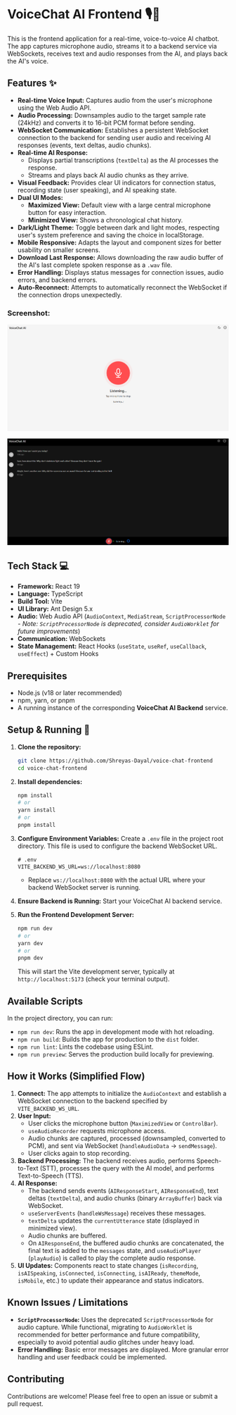 # VoiceChat AI Frontend 🎙️💬

This is the frontend application for a real-time, voice-to-voice AI chatbot. The app captures microphone audio, streams it to a backend service via WebSockets, receives text and audio responses from the AI, and plays back the AI's voice.

## Features ✨

- **Real-time Voice Input:** Captures audio from the user's microphone using the Web Audio API.
- **Audio Processing:** Downsamples audio to the target sample rate (24kHz) and converts it to 16-bit PCM format before sending.
- **WebSocket Communication:** Establishes a persistent WebSocket connection to the backend for sending user audio and receiving AI responses (events, text deltas, audio chunks).
- **Real-time AI Response:**
  - Displays partial transcriptions (`textDelta`) as the AI processes the response.
  - Streams and plays back AI audio chunks as they arrive.
- **Visual Feedback:** Provides clear UI indicators for connection status, recording state (user speaking), and AI speaking state.
- **Dual UI Modes:**
  - **Maximized View:** Default view with a large central microphone button for easy interaction.
  - **Minimized View:** Shows a chronological chat history.
- **Dark/Light Theme:** Toggle between dark and light modes, respecting user's system preference and saving the choice in localStorage.
- **Mobile Responsive:** Adapts the layout and component sizes for better usability on smaller screens.
- **Download Last Response:** Allows downloading the raw audio buffer of the AI's last complete spoken response as a `.wav` file.
- **Error Handling:** Displays status messages for connection issues, audio errors, and backend errors.
- **Auto-Reconnect:** Attempts to automatically reconnect the WebSocket if the connection drops unexpectedly.

### Screenshot:

![Voice Chat Only](./screenshots/voice_chat_only.png)

![Voice with Transcription Chat](./screenshots/voice_with_text.png)

## Tech Stack 💻

- **Framework:** React 19
- **Language:** TypeScript
- **Build Tool:** Vite
- **UI Library:** Ant Design 5.x
- **Audio:** Web Audio API (`AudioContext`, `MediaStream`, `ScriptProcessorNode` - _Note: `ScriptProcessorNode` is deprecated, consider `AudioWorklet` for future improvements_)
- **Communication:** WebSockets
- **State Management:** React Hooks (`useState`, `useRef`, `useCallback`, `useEffect`) + Custom Hooks

## Prerequisites

- Node.js (v18 or later recommended)
- npm, yarn, or pnpm
- A running instance of the corresponding **VoiceChat AI Backend** service.

## Setup & Running 🚀

1. **Clone the repository:**

   ```bash
   git clone https://github.com/Shreyas-Dayal/voice-chat-frontend
   cd voice-chat-frontend
   ```

2. **Install dependencies:**

   ```bash
   npm install
   # or
   yarn install
   # or
   pnpm install
   ```

3. **Configure Environment Variables:**
   Create a `.env` file in the project root directory. This file is used to configure the backend WebSocket URL.

   ```dotenv
   # .env
   VITE_BACKEND_WS_URL=ws://localhost:8080
   ```

   - Replace `ws://localhost:8080` with the actual URL where your backend WebSocket server is running.

4. **Ensure Backend is Running:** Start your VoiceChat AI backend service.

5. **Run the Frontend Development Server:**
   ```bash
   npm run dev
   # or
   yarn dev
   # or
   pnpm dev
   ```
   This will start the Vite development server, typically at `http://localhost:5173` (check your terminal output).

## Available Scripts

In the project directory, you can run:

- `npm run dev`: Runs the app in development mode with hot reloading.
- `npm run build`: Builds the app for production to the `dist` folder.
- `npm run lint`: Lints the codebase using ESLint.
- `npm run preview`: Serves the production build locally for previewing.

## How it Works (Simplified Flow)

1. **Connect:** The app attempts to initialize the `AudioContext` and establish a WebSocket connection to the backend specified by `VITE_BACKEND_WS_URL`.
2. **User Input:**
   - User clicks the microphone button (`MaximizedView` or `ControlBar`).
   - `useAudioRecorder` requests microphone access.
   - Audio chunks are captured, processed (downsampled, converted to PCM), and sent via WebSocket (`handleAudioData` -> `sendMessage`).
   - User clicks again to stop recording.
3. **Backend Processing:** The backend receives audio, performs Speech-to-Text (STT), processes the query with the AI model, and performs Text-to-Speech (TTS).
4. **AI Response:**
   - The backend sends events (`AIResponseStart`, `AIResponseEnd`), text deltas (`textDelta`), and audio chunks (binary `ArrayBuffer`) back via WebSocket.
   - `useServerEvents` (`handleWsMessage`) receives these messages.
   - `textDelta` updates the `currentUtterance` state (displayed in minimized view).
   - Audio chunks are buffered.
   - On `AIResponseEnd`, the buffered audio chunks are concatenated, the final text is added to the `messages` state, and `useAudioPlayer` (`playAudio`) is called to play the complete audio response.
5. **UI Updates:** Components react to state changes (`isRecording`, `isAISpeaking`, `isConnected`, `isConnecting`, `isAIReady`, `themeMode`, `isMobile`, etc.) to update their appearance and status indicators.

## Known Issues / Limitations

- **`ScriptProcessorNode`:** Uses the deprecated `ScriptProcessorNode` for audio capture. While functional, migrating to `AudioWorklet` is recommended for better performance and future compatibility, especially to avoid potential audio glitches under heavy load.
- **Error Handling:** Basic error messages are displayed. More granular error handling and user feedback could be implemented.

## Contributing

Contributions are welcome! Please feel free to open an issue or submit a pull request.
